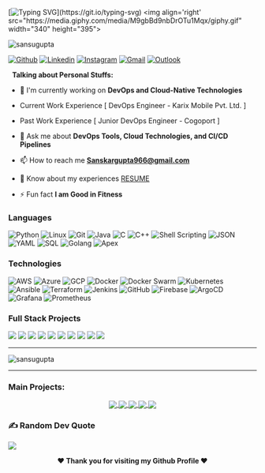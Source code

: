 [![Typing SVG](https://readme-typing-svg.herokuapp.com?font=Righteous&weight=10&size=30&duration=3000&pause=100&color=016EEA&background=388FFF00&center=true&vCenter=true&width=950&height=50&lines=Hey+Fellas%F0%9F%91%8B%2C+I'm+Sanskar+Gupta.+;A+Passionate+Cloud+Native+Developer.;Feel+Free+to+Connect+me.;If+there+is+Anything.;Nice+to+Meet+You+!!!....)](https://git.io/typing-svg)
<img align='right' src="https://media.giphy.com/media/M9gbBd9nbDrOTu1Mqx/giphy.gif" width="340" height="395">
<p align="left"> <img src="https://komarev.com/ghpvc/?username=sansugupta&label=Profile%20views&color=0e75b6&style=flat" alt="sansugupta" /> </p>

[![Github](https://img.shields.io/badge/-Github-000?style=flat&logo=Github&logoColor=white)](https://github.com/sansugupta)
[![Linkedin](https://img.shields.io/badge/-LinkedIn-blue?style=flat&logo=Linkedin&logoColor=white)](https://www.linkedin.com/in/sanskargupta9/)
[![Instagram](https://img.shields.io/badge/-Instagram-c13584?style=flat&labelColor=c13584&logo=instagram&logoColor=white)](https://www.instagram.com/sanskargupta1006/)
[![Gmail](https://img.shields.io/badge/-Gmail-c14438?style=flat&logo=Gmail&logoColor=white)](mailto:sanskargupta966@gmail.com)
[![Outlook](https://img.shields.io/badge/-Outlook-0078D4?style=flat&logo=Microsoft-Outlook&logoColor=white)](mailto:sanskargupta966@hotmail.com)

&nbsp;
**Talking about Personal Stuffs:**
- 🔭 I'm currently working on **DevOps and Cloud-Native Technologies**

- Current Work Experience [ DevOps Engineer - Karix Mobile Pvt. Ltd. ]
- Past Work Experience [ Junior DevOps Engineer - Cogoport ]

- 💬 Ask me about **DevOps Tools, Cloud Technologies, and CI/CD Pipelines**

- 📫 How to reach me **Sanskargupta966@gmail.com**

- 📄 Know about my experiences [RESUME](https://drive.google.com/file/d/1GeSgxgq3jobSoTjbwcxpefyYiCaxdo9F/view?usp=drive_link)

- ⚡ Fun fact **I am Good in Fitness**

### Languages

![Python](https://img.shields.io/badge/-Python-000?&logo=Python)
![Linux](https://img.shields.io/badge/-Linux-000?&logo=Linux)
![Git](https://img.shields.io/badge/-Git-000?&logo=Git)
![Java](https://img.shields.io/badge/-Java-000?&logo=Java&logoColor=007396)
![C](https://img.shields.io/badge/-C-000?&logo=C)
![C++](https://img.shields.io/badge/-C++-000?&logo=c%2b%2b&logoColor=00599C)
![Shell Scripting](https://img.shields.io/badge/-Shell%20Scripting-000?&logo=GNU%20Bash)
![JSON](https://img.shields.io/badge/-JSON-000?&logo=JSON)
![YAML](https://img.shields.io/badge/-YAML-000?&logo=YAML)
![SQL](https://img.shields.io/badge/-SQL-000?&logo=MySQL)
![Golang](https://img.shields.io/badge/-Golang-000?&logo=Go)
![Apex](https://img.shields.io/badge/-Apex-000?&logo=Salesforce)

### Technologies

![AWS](https://img.shields.io/badge/-AWS-000?&logo=Amazon-AWS&logoColor=F90)
![Azure](https://img.shields.io/badge/-Azure-000?&logo=Microsoft-Azure)
![GCP](https://img.shields.io/badge/-GCP-000?&logo=Google-Cloud)
![Docker](https://img.shields.io/badge/-Docker-000?&logo=Docker)
![Docker Swarm](https://img.shields.io/badge/-Docker%20Swarm-000?&logo=Docker)
![Kubernetes](https://img.shields.io/badge/-Kubernetes-000?&logo=Kubernetes)
![Ansible](https://img.shields.io/badge/-Ansible-000?&logo=Ansible)
![Terraform](https://img.shields.io/badge/-Terraform-000?&logo=Terraform)
![Jenkins](https://img.shields.io/badge/-Jenkins-000?&logo=Jenkins)
![GitHub](https://img.shields.io/badge/-GitHub-000?&logo=GitHub)
![Firebase](https://img.shields.io/badge/-Firebase-000?&logo=Firebase)
![ArgoCD](https://img.shields.io/badge/-ArgoCD-000?&logo=Argo)
![Grafana](https://img.shields.io/badge/-Grafana-000?&logo=Grafana)
![Prometheus](https://img.shields.io/badge/-Prometheus-000?&logo=Prometheus)

### Full Stack Projects

[![](https://img.shields.io/badge/-🧬%20Python%20Learning-000)](https://github.com/sansugupta/PythonJourney)
[![](https://img.shields.io/badge/-📝%20Shell%20Scripting-000)](https://github.com/sansugupta/Shell-Scripting)
[![](https://img.shields.io/badge/-🗺%20Gossiper-000)](https://github.com/sansugupta/Gossiper)
[![](https://img.shields.io/badge/-🛰%20Stock%20Screen-000)](https://github.com/sansugupta/Stocks-Screen)
[![](https://img.shields.io/badge/-🔊%20SHINE-000)](https://github.com/sansugupta/SHINE)
[![](https://img.shields.io/badge/-☁️%20Three-Tier%20Web%20App-000)](https://github.com/sansugupta/three-tier-web-app)
[![](https://img.shields.io/badge/-🎲%20Cloud-Native%20Board%20Game-000)](https://github.com/sansugupta/cloud-native-board-game)
[![](https://img.shields.io/badge/-🚀%20Rails%20App%20Deployment-000)](https://github.com/sansugupta/Ruby-on-Rails-Application-Deployment)
[![](https://img.shields.io/badge/-🏗%20Terraform%20Project-000)](https://github.com/sansugupta/Terraform-Project)
[![](https://img.shields.io/badge/-🚀%20Boardgame%20CI/CD%20Pipeline-000)](https://github.com/sansugupta/Boardgame-CI-CD-Pipeline)

---

<p><img align="center" src="https://github-readme-stats.vercel.app/api/top-langs?username=sansugupta&show_icons=true&locale=en&layout=compact" alt="sansugupta" /></p>

---

<!-- Its main projects -->
<h3 align="left">Main Projects:</h3>
<p align="center">
  <a href="https://github.com/sansugupta/PythonJourney">
    <img align="center" src="https://github-readme-stats.vercel.app/api/pin/?username=sansugupta&repo=PythonJourney" />
  </a>
  <a href="https://github.com/sansugupta/Shell-Scripting">
    <img align="center" src="https://github-readme-stats.vercel.app/api/pin/?username=sansugupta&repo=Shell-Scripting" />
  </a>
  <a href="https://github.com/sansugupta/Boardgame-CI-CD-Pipeline">
    <img align="center" src="https://github-readme-stats.vercel.app/api/pin/?username=sansugupta&repo=Boardgame-CI-CD-Pipeline" />
  </a>
  <a href="https://github.com/sansugupta/Ruby-on-Rails-Application-Deployment">
    <img align="center" src="https://github-readme-stats.vercel.app/api/pin/?username=sansugupta&repo=Ruby-on-Rails-Application-Deployment" />
  </a>
  <a href="https://github.com/sansugupta/Terraform-Project">
    <img align="center" src="https://github-readme-stats.vercel.app/api/pin/?username=sansugupta&repo=Terraform-Project" />
  </a>
</p>


### ✍️ Random Dev Quote
![](https://quotes-github-readme.vercel.app/api?type=horizontal&theme=radical)

<div align="center">
<b>❤️ Thank you for visiting my Github Profile ❤️</b>
</div>
